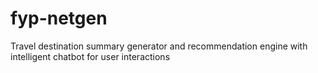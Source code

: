 # fyp-netgen
Travel destination summary generator and recommendation engine with intelligent chatbot for user interactions
